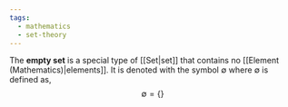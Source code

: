 ```yaml
---
tags:
  - mathematics
  - set-theory
---
```

The **empty set** is a special type of [[Set|set]] that contains no [[Element (Mathematics)|elements]]. It is denoted with the symbol $\emptyset$ where $\emptyset$ is defined as,
$$
\emptyset=\{  \}
$$
